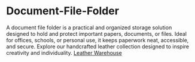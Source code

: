 # Document-File-Folder
A document file folder is a practical and organized storage solution designed to hold and protect important papers, documents, or files. Ideal for offices, schools, or personal use, it keeps paperwork neat, accessible, and secure.
Explore our handcrafted leather collection designed to inspire creativity and individuality.
[Leather Warehouse](https://www.thetlwh.com/collections/leather-laptop-bag)
